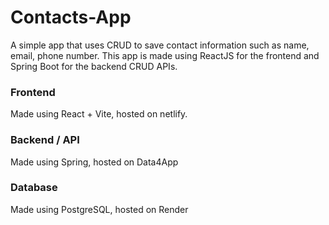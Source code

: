 # Contacts-App
A simple app that uses CRUD to save contact information such as name, email, phone number. This app is made using ReactJS for the frontend and Spring Boot for the backend CRUD APIs.

### Frontend
Made using React + Vite, hosted on netlify.

### Backend / API
Made using Spring, hosted on Data4App

### Database
Made using PostgreSQL, hosted on Render
